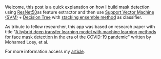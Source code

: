 Welcome, this post is a quick explanation on how I build mask detection using [ResNet50](https://pytorch.org/hub/nvidia_deeplearningexamples_resnet50)as feature extractor and then use [Support Vector Machine (SVM)](http://scikit-learn.org/stable/modules/generated/sklearn.svm.SVC.html) + [Decision Tree](https://scikit-learn.org/stable/modules/tree.html#classification) with [stacking ensemble method](http://scikit-learn.org/stable/modules/generated/sklearn.ensemble.StackingClassifier.html) as classifier.

As tribute to fellow researcher, this app was based on research paper with title "[A hybrid deep transfer learning model with machine learning methods for face mask detection in the era of the COVID-19 pandemic](https://www.sciencedirect.com/science/article/pii/S0263224120308289)" written by Mohamed Loey, et al.

For more information access my [article](https://dev.to/myxzlpltk/face-mask-detection-with-resnet50-and-svm-decision-tree-39fk).